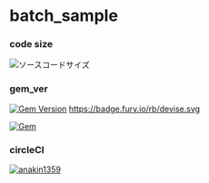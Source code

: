# batch_sample

### code size
![ソースコードサイズ](https://img.shields.io/github/languages/code-size/anakin1359/TEST-README)

### gem_ver
[![Gem Version](https://badge.fury.io/rb/devise.svg)](https://badge.fury.io/rb/devise) https://badge.fury.io/rb/devise.svg

[![Gem](https://img.shields.io/gem/v/devise?color=orange&label=devise&style=plastic)](https://badge.fury.io/rb/devise)

### circleCI
[![anakin1359](https://circleci.com/gh/anakin1359/circle_app.svg?style=svg)](https://circleci.com/gh/circleci/circleci-docs)

